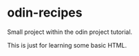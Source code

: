 # odin-recipes
Small project within the odin project tutorial.

This is just for learning some basic HTML.